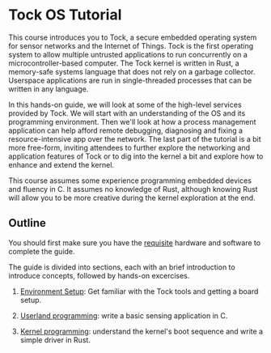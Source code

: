 # Tock OS Tutorial

This course introduces you to Tock, a secure embedded operating system for
sensor networks and the Internet of Things. Tock is the first operating system
to allow multiple untrusted applications to run concurrently on a
microcontroller-based computer. The Tock kernel is written in Rust, a
memory-safe systems language that does not rely on a garbage collector.
Userspace applications are run in single-threaded processes that can be written
in any language.

In this hands-on guide, we will look at some of the high-level services
provided by Tock.  We will start with an understanding of the OS and its
programming environment.  Then we'll look at how a process management
application can help afford remote debugging, diagnosing and fixing a
resource-intensive app over the network.  The last part of the tutorial is a
bit more free-form, inviting attendees to further explore the networking and
application features of Tock or to dig into the kernel a bit and explore how to
enhance and extend the kernel.

This course assumes some experience programming embedded devices and fluency in C.
It assumes no knowledge of Rust, although knowing Rust will allow you to be
more creative during the kernel exploration at the end.

## Outline

You should first make sure you have the [requisite](prerequisites.html)
hardware and software to complete the guide.

The guide is divided into sections, each with an brief introduction to
introduce concepts, followed by hands-on excercises.

1. [Environment Setup](environment.html): Get familiar with the Tock tools
   and getting a board setup.

2. [Userland programming](application.html): write a basic sensing application in C.

3. [Kernel programming](capsule.html): understand the kernel's boot sequence and
   write a simple driver in Rust.

